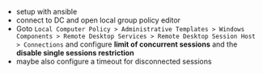 * setup with ansible
* connect to DC and open local group policy editor
* Goto `Local Computer Policy > Administrative Templates > Windows Components >
  Remote Desktop Services > Remote Desktop Session Host > Connections` and
  configure **limit of concurrent sessions** and the **disable single sessions
  restriction**
* maybe also configure a timeout for disconnected sessions

